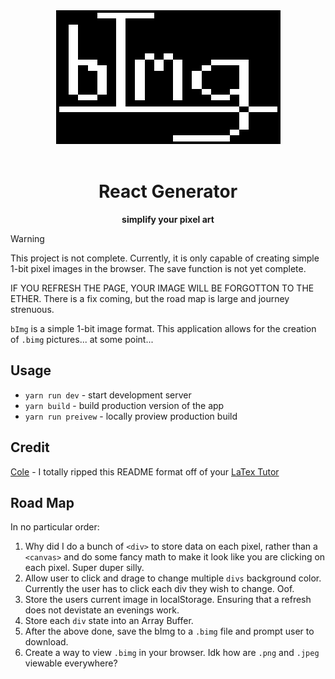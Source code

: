 <div align="center">
    <div>
         <img src="/assets/bimg.png" alt="bimg logo" />	
    </div>
<br>
<h1>React Generator</h1>

**simplify your pixel art**
</div>

> [!WARNING]
> This project is not complete. Currently, it is only capable of creating simple 1-bit pixel images in the browser. The save function is not yet complete.
>
> IF YOU REFRESH THE PAGE, YOUR IMAGE WILL BE FORGOTTON TO THE ETHER. There is a fix coming, but the road map is large and journey strenuous.

`bImg` is a simple 1-bit image format. This application allows for the creation of `.bimg` pictures... at some point... 

## Usage
- `yarn run dev` - start development server
- `yarn build` - build production version of the app
- `yarn run preivew` - locally proview production build

## Credit
[Cole](https://github.com/coal-rock) - I totally ripped this README format off of your [LaTex Tutor](https://github.com/coal-rock/latex-tutor)

## Road Map
In no particular order:
1. Why did I do a bunch of `<div>` to store data on each pixel, rather than a `<canvas>` and do some fancy math to make it look like you are clicking on each pixel. Super duper silly. 
2. Allow user to click and drage to change multiple `divs` background color. Currently the user has to click each div they wish to change. Oof.
3. Store the users current image in localStorage. Ensuring that a refresh does not devistate an evenings work. 
4. Store each `div` state into an Array Buffer.
5. After the above done, save the bImg to a `.bimg` file and prompt user to download.
6. Create a way to view `.bimg` in your browser. Idk how are `.png` and `.jpeg` viewable everywhere? 
